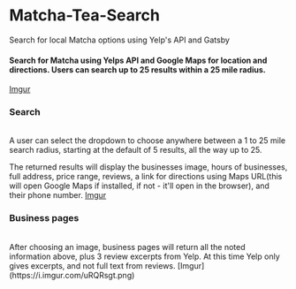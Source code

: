 # Matcha-Tea-Search
Search for local Matcha options using Yelp's API and Gatsby

#### Search for Matcha using Yelps API and Google Maps for location and directions. Users can search up to 25 results within a 25 mile radius.

[Imgur](https://i.imgur.com/Uetgxrk.jpg)

### Search
<br>
A user can select the dropdown to choose anywhere between a 1 to 25 mile search radius, starting at the default of 5 results, all the way up to 25.

The returned results will display the businesses image, hours of businesses, full address, price range, reviews, a link for directions using Maps URL(this will open Google Maps if installed, if not - it'll open in the browser), and their phone number.
[Imgur](https://i.imgur.com/9MKi9Qw.jpg)

### Business pages
<br>
After choosing an image, business pages will return all the noted information above, plus 3 review excerpts from Yelp. At this time Yelp only gives excerpts, and not full text from reviews. 
[Imgur](https://i.imgur.com/uRQRsgt.png)




